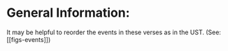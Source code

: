 # General Information:

It may be helpful to reorder the events in these verses as in the UST. (See: [[figs-events]])